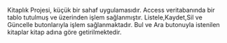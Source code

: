 Kitaplık Projesi, küçük bir sahaf uygulamasıdır.
Access veritabanında bir tablo tutulmuş ve üzerinden işlem sağlanmıştır.
Listele,Kaydet,Sil ve Güncelle butonlarıyla işlem sağlanmaktadır. Bul ve Ara butonuyla istenilen kitaplar kitap adına göre getirilmektedir.

